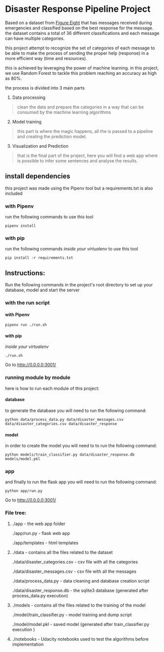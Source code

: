 # Disaster Response Pipeline Project
Based on a dataset from [Figure Eight](https://www.figure-eight.com/) that has messages received during emergencies and classified based on the best response for the message.
the dataset contains a total of 36 different classifications and each message can have multiple categories.

this project attempt to recognize the set of categories of each message to be able to make the process of sending the proper help (response) in a more efficient way (time and resources).

this is achieved by leveraging the power of machine learning. 
in this project, we use Random Forest to tackle this problem reaching an accuracy as high as 80%.

the process is divided into 3 main parts 

1. Data processing 
> clean the data and prepare the categories in a way that can be consumed by the machine learning algorithms

2. Model training 
> this part is where the magic happens, all the is passed to a pipeline and creating the prediction model.

3. Visualization and Prediction
> that is the final part of the project, here you will find a web app where is possible to infer some sentences and analyse the results.

## install dependencies
this project was made using the Pipenv tool but a requirements.txt is also included

### with Pipenv
run the following commands to use this tool
```
pipenv install
```

### with pip

run the following commands *inside your virtualenv* to use this tool
```
pip install -r requirements.txt
```

## Instructions:
Run the following commands in the project's root directory to set up your database, model and start the server

### with the run script

#### with Pipenv
```
pipenv run ./run.sh
```

#### with pip
*inside your virtualenv*
```
./run.sh
```

Go to http://0.0.0.0:3001/


### running module by module

here is how to run each module of this project:

#### database
to generate the database you will need to run the following command:

```
python data/process_data.py data/disaster_messages.csv data/disaster_categories.csv data/disaster_response
```

#### model
in order to create the model you will need to to run the following command:
```
python models/train_classifier.py data/disaster_response.db models/model.pkl
```


### app
and finally to run the flask app you will need to run the following command:
```
python app/run.py
```

Go to http://0.0.0.0:3001/








### File tree:

1. ./app - the web app folder

   ./app/run.py - flask web app

   ./app/templates - html templates


2. ./data - contains all the files related to the dataset

   ./data/disaster_categories.csv - csv file with all the categories

   ./data/disaster_messages.csv - csv file with all the messages

   ./data/process_data.py - data cleaning and database creation script

   ./data/disaster_response.db - the sqlite3 database (generated after process_data.py execution)

3.  ./models - contains all the files related to the training of the model

    ./model/train_classifier.py - model training and dump script

    ./model/model.pkl - saved model (generated after train_classifier.py execution )

4. ./notebooks - Udacity notebooks used to test the algorithms before implementation
